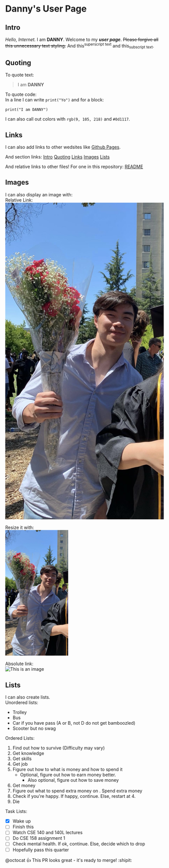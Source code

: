 # Danny's  User Page

## Intro
*Hello, Internet.* I am **DANNY**. Welcome to my ***user page***. ~~Please forgive all this unnecessary text styling.~~ And this<sup>superscript text</sup> and this<sub>subscript text</sub>.  

## Quoting
To quote text:
> I am **DANNY**  

To quote code:  
In a line I can write `print("Yo")` and for a block:
```
print("I am DANNY")
```
I can also call out colors with `rgb(9, 105, 218)` and `#0d1117`.

## Links
I can also add links to other wedsites like [Github Pages](https://pages.github.com/).

And section links: 
[Intro](#intro) [Quoting](#quoting) [Links](#links) [Images](#images) [Lists](#lists)

And relative links to other files! For one in this repository: [README](./README.md)


## Images
I can also display an image with:  
Relative Link:  
![Me](./flower.jpg)  

Resize it with:  
<img src="flower.jpg" alt = "drawing" width="200"/>

Absolute link:  
![This is an image](https://myoctocat.com/assets/images/base-octocat.svg)


## Lists  
I can also create lists.  
Unordered lists:  
- Trolley
- Bus
- Car if you have pass (A or B, not D do not get bamboozled)
- Scooter but no swag

Ordered Lists:  
1. Find out how to survive (Difficulty may vary)
2. Get knowledge
3. Get skills
4. Get job
5. Figure out how to what is money and how to spend it
    - Optional, figure out how to earn money better.
        - Also optional, figure out how to save money
6. Get money
7. Figure out what to spend extra money on
. Spend extra money
8. Check if you're happy. If happy, continue. Else, restart at 4.
9. Die


Task Lists:  
- [x] Wake up
- [ ] Finish this
- [ ] Watch CSE 140 and 140L lectures
- [ ] Do CSE 158 assignment 1
- [ ] Check mental health. If ok, continue. Else, decide which to drop
- [ ] Hopefully pass this quarter   

@octocat :+1: This PR looks great - it's ready to merge! :shipit: